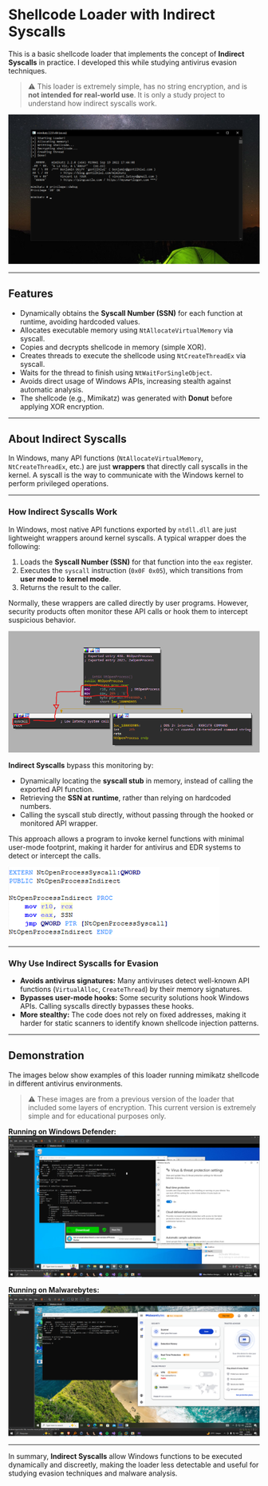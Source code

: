 # Shellcode Loader with Indirect Syscalls

This is a basic shellcode loader that implements the concept of **Indirect Syscalls** in practice. I developed this while studying antivirus evasion techniques.

> ⚠️ This loader is extremely simple, has no string encryption, and is **not intended for real-world use**. It is only a study project to understand how indirect syscalls work.

![Loader](images/loader.png)

---

## Features

- Dynamically obtains the **Syscall Number (SSN)** for each function at runtime, avoiding hardcoded values.
- Allocates executable memory using `NtAllocateVirtualMemory` via syscall.
- Copies and decrypts shellcode in memory (simple XOR).
- Creates threads to execute the shellcode using `NtCreateThreadEx` via syscall.
- Waits for the thread to finish using `NtWaitForSingleObject`.
- Avoids direct usage of Windows APIs, increasing stealth against automatic analysis.
- The shellcode (e.g., Mimikatz) was generated with **Donut** before applying XOR encryption.

---

## About Indirect Syscalls

In Windows, many API functions (`NtAllocateVirtualMemory`, `NtCreateThreadEx`, etc.) are just **wrappers** that directly call syscalls in the kernel. A syscall is the way to communicate with the Windows kernel to perform privileged operations.

---

### How Indirect Syscalls Work

In Windows, most native API functions exported by `ntdll.dll` are just lightweight wrappers around kernel syscalls. A typical wrapper does the following:

1. Loads the **Syscall Number (SSN)** for that function into the `eax` register.
2. Executes the `syscall` instruction (`0x0F 0x05`), which transitions from **user mode** to **kernel mode**.
3. Returns the result to the caller.

Normally, these wrappers are called directly by user programs. However, security products often monitor these API calls or hook them to intercept suspicious behavior.

![Syscalls](images/syscalls.png)

**Indirect Syscalls** bypass this monitoring by:

- Dynamically locating the **syscall stub** in memory, instead of calling the exported API function.
- Retrieving the **SSN at runtime**, rather than relying on hardcoded numbers.
- Calling the syscall stub directly, without passing through the hooked or monitored API wrapper.

This approach allows a program to invoke kernel functions with minimal user-mode footprint, making it harder for antivirus and EDR systems to detect or intercept the calls.

![Indirect Syscalls](images/indirect_syscalls.png)

---

### Why Use Indirect Syscalls for Evasion

- **Avoids antivirus signatures:** Many antiviruses detect well-known API functions (`VirtualAlloc`, `CreateThread`) by their memory signatures.
- **Bypasses user-mode hooks:** Some security solutions hook Windows APIs. Calling syscalls directly bypasses these hooks.
- **More stealthy:** The code does not rely on fixed addresses, making it harder for static scanners to identify known shellcode injection patterns.

---

## Demonstration

The images below show examples of this loader running mimikatz shellcode in different antivirus environments.
> ⚠️ These images are from a previous version of the loader that included some layers of encryption. This current version is extremely simple and for educational purposes only.

**Running on Windows Defender:**  
![Windows Defender Detection](images/defender.png)

**Running on Malwarebytes:**  
![Malwarebytes Detection](images/malware_bytes.png)

---

In summary, **Indirect Syscalls** allow Windows functions to be executed dynamically and discreetly, making the loader less detectable and useful for studying evasion techniques and malware analysis.
